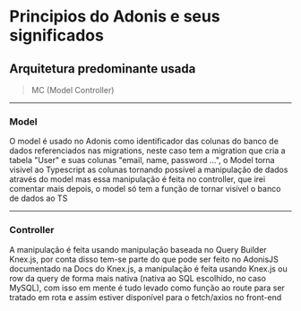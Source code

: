 # Principios do Adonis e seus significados

## Arquitetura predominante usada

> MC (Model Controller)

---

### Model

O model é usado no Adonis como identificador das colunas do banco de dados referenciados nas migrations, neste caso tem a migration que cria a tabela "User" e suas colunas "email, name, password ...", o Model torna visivel ao Typescript as colunas tornando possível a manipulação de dados através do model mas essa manipulação é feita no controller, que irei comentar mais depois, o model só tem a função de tornar visível o banco de dados ao TS

---

### Controller

A manipulação é feita usando manipulação baseada no Query Builder Knex.js, por conta disso tem-se parte do que pode ser feito no AdonisJS documentado na Docs do Knex.js, a manipulação é feita usando Knex.js ou row da query de forma mais nativa (nativa ao SQL escolhido, no caso MySQL), com isso em mente é tudo levado como função ao route para ser tratado em rota e assim estiver disponível para o fetch/axios no front-end
